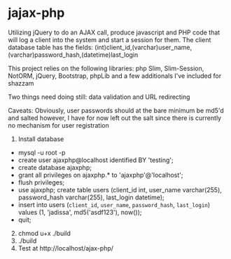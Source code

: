 # jajax-php
Utilizing jQuery to do an AJAX call, produce javascript and PHP code that will log a client into the system and start a session for them.  The client database table has the fields: (int)client_id,(varchar)user_name,(varchar)password_hash,(datetime)last_login

This project relies on the following libraries:
php Slim, Slim-Session, NotORM, jQuery, Bootstrap, phpLib and a few additionals I've included for shazzam

Two things need doing still: data validation and URL redirecting

Caveats: Obviously, user passwords should at the bare minimum be md5'd and salted however, I have for now left out the salt since there is currently no mechanism for user registration

1. Install database
  * mysql -u root -p
  * create user ajaxphp@localhost identified BY 'testing';
  * create database ajaxphp;
  * grant all privileges on ajaxphp.* to 'ajaxphp'@'localhost';
  * flush privileges;
  * use ajaxphp; create table users (client_id int, user_name varchar(255), password_hash varchar(255), last_login datetime);
  * insert into users (`client_id`, `user_name`, `password_hash`, `last_login`) values (1, 'jadissa', md5('asdf123'), now());
  * quit;

2. chmod u+x ./build
3. ./build
4. Test at http://localhost/ajax-php/
